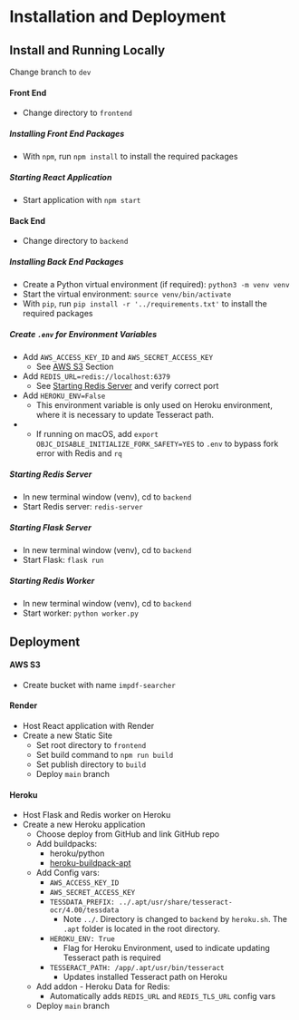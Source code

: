 # Installation and Deployment

## Install and Running Locally

Change branch to `dev`

#### Front End

- Change directory to `frontend`

##### Installing Front End Packages

- With `npm`, run `npm install` to install the required packages

##### Starting React Application

- Start application with `npm start`

#### Back End

- Change directory to `backend`

##### Installing Back End Packages

- Create a Python virtual environment (if required): `python3 -m venv venv`
- Start the virtual environment: `source venv/bin/activate`
- With `pip`, run `pip install -r '../requirements.txt'` to install the required packages

##### Create `.env` for Environment Variables

- Add `AWS_ACCESS_KEY_ID` and `AWS_SECRET_ACCESS_KEY`
  - See [AWS S3](#aws-s3) Section
- Add `REDIS_URL=redis://localhost:6379`
  - See [Starting Redis Server](#starting-redis-server) and verify correct port
- Add `HEROKU_ENV=False`
  - This environment variable is only used on Heroku environment, where it is necessary to update Tesseract path.
- - If running on macOS, add `export OBJC_DISABLE_INITIALIZE_FORK_SAFETY=YES` to `.env` to bypass fork error with Redis and `rq`

##### Starting Redis Server

- In new terminal window (venv), cd to `backend`
- Start Redis server: `redis-server`

##### Starting Flask Server

- In new terminal window (venv), cd to `backend`
- Start Flask: `flask run`

##### Starting Redis Worker

- In new terminal window (venv), cd to `backend`
- Start worker: `python worker.py`

## Deployment

#### AWS S3

- Create bucket with name `impdf-searcher`

#### Render

- Host React application with Render
- Create a new Static Site
  - Set root directory to `frontend`
  - Set build command to `npm run build`
  - Set publish directory to `build`
  - Deploy `main` branch

#### Heroku

- Host Flask and Redis worker on Heroku
- Create a new Heroku application
  - Choose deploy from GitHub and link GitHub repo
  - Add buildpacks:
    - heroku/python
    - [heroku-buildpack-apt](https://github.com/heroku/heroku-buildpack-apt)
  - Add Config vars:
    - `AWS_ACCESS_KEY_ID`
    - `AWS_SECRET_ACCESS_KEY`
    - `TESSDATA_PREFIX: ../.apt/usr/share/tesseract-ocr/4.00/tessdata`
      - Note `../`. Directory is changed to `backend` by `heroku.sh`. The `.apt` folder is located in the root directory.
    - `HEROKU_ENV: True`
      - Flag for Heroku Environment, used to indicate updating Tesseract path is required
    - `TESSERACT_PATH: /app/.apt/usr/bin/tesseract`
      - Updates installed Tesseract path on Heroku
  - Add addon - Heroku Data for Redis:
    - Automatically adds `REDIS_URL` and `REDIS_TLS_URL` config vars
  - Deploy `main` branch
